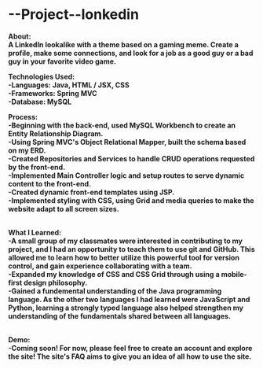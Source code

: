 # --Project--lonkedin

<strong>About:<strong></br>
A LinkedIn lookalike with a theme based on a gaming meme. Create a profile, make some connections, and look for a job as a good guy or a bad guy in your favorite video game.</br>

<strong>Technologies Used:<strong></br>
-Languages: Java, HTML / JSX, CSS</br>
-Frameworks: Spring MVC</br>
-Database: MySQL</br>

<strong>Process:<strong></br>
-Beginning with the back-end, used MySQL Workbench to create an Entity Relationship Diagram.</br>
-Using Spring MVC's Object Relational Mapper, built the schema based on my ERD.</br>
-Created Repositories and Services to handle CRUD operations requested by the front-end.</br>
-Implemented Main Controller logic and setup routes to serve dynamic content to the front-end.</br>
-Created dynamic front-end templates using JSP.</br>
-Implemented styling with CSS, using Grid and media queries to make the website adapt to all screen sizes.</br></br>

<strong>What I Learned:<strong></br>
-A small group of my classmates were interested in contributing to my project, and I had an opportunity to teach them to use git and GitHub. This allowed me to learn how to better utilize this powerful tool for version control, and gain experience collaborating with a team.</br>
-Expanded my knowledge of CSS and CSS Grid through using a mobile-first design philosophy.</br>
-Gained a fundemental understanding of the Java programming language. As the other two languages I had learned were JavaScript and Python, 
learning a strongly typed language also helped strengthen my understanding of the fundamentals shared between all languages.</br></br>

<strong>Demo:<strong></br>
-Coming soon! For now, please feel free to create an account and explore the site! The site's FAQ aims to give you an idea of all how to use the site.</br>
